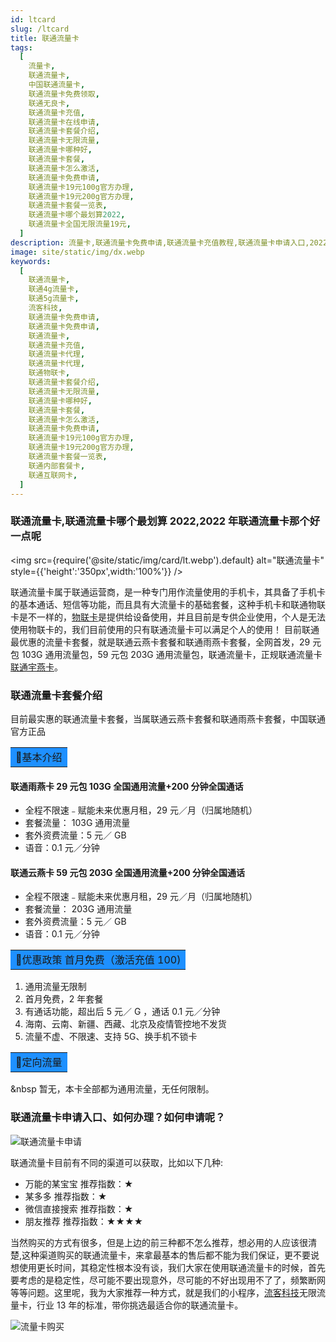 ```yaml
---
id: ltcard
slug: /ltcard
title: 联通流量卡
tags:
  [
    流量卡,
    联通流量卡,
    中国联通流量卡,
    联通流量卡免费领取,
    联通无良卡,
    联通流量卡充值,
    联通流量卡在线申请,
    联通流量卡套餐介绍,
    联通流量卡无限流量,
    联通流量卡哪种好,
    联通流量卡套餐,
    联通流量卡怎么激活,
    联通流量卡免费申请,
    联通流量卡19元100g官方办理,
    联通流量卡19元200g官方办理,
    联通流量卡套餐一览表,
    联通流量卡哪个最划算2022,
    联通流量卡全国无限流量19元,
  ]
description: 流量卡,联通流量卡免费申请,联通流量卡充值教程,联通流量卡申请入口,2022年联通流量卡免费申请
image: site/static/img/dx.webp
keywords:
  [
    联通流量卡,
    联通4g流量卡,
    联通5g流量卡,
    流客科技,
    联通流量卡免费申请,
    联通流量卡免费申请,
    联通流量卡,
    联通流量卡充值,
    联通流量卡代理,
    联通流量卡代理,
    联通物联卡,
    联通流量卡套餐介绍,
    联通流量卡无限流量,
    联通流量卡哪种好,
    联通流量卡套餐,
    联通流量卡怎么激活,
    联通流量卡免费申请,
    联通流量卡19元100g官方办理,
    联通流量卡19元200g官方办理,
    联通流量卡套餐一览表,
    联通内部套餐卡,
    联通互联网卡,
  ]
---
```


### 联通流量卡,联通流量卡哪个最划算 2022,2022 年联通流量卡那个好一点呢

<img
src={require('@site/static/img/card/lt.webp').default}
alt="联通流量卡"
style={{'height':'350px',width:'100%'}}
/>

联通流量卡属于联通运营商，是一种专门用作流量使用的手机卡，其具备了手机卡的基本通话、短信等功能，而且具有大流量卡的基础套餐，这种手机卡和联通物联卡是不一样的，[物联卡](https://baike.baidu.com/item/%E7%89%A9%E8%81%94%E5%8D%A1)是提供给设备使用，并且目前是专供企业使用，个人是无法使用物联卡的，我们目前使用的只有联通流量卡可以满足个人的使用！
目前联通最优惠的流量卡套餐，就是联通云燕卡套餐和联通雨燕卡套餐，全网首发，29 元包 103G 通用流量包，59 元包 203G 通用流量包，联通流量卡，正规联通流量卡[联通宇燕卡](/docs/hotlt)。

### 联通流量卡套餐介绍

目前最实惠的联通流量卡套餐，当属联通云燕卡套餐和联通雨燕卡套餐，中国联通官方正品

<table>
  <tr>
    <td bgcolor="#1E90FF">&#128226;基本介绍</td>
  </tr>
</table>

#### 联通雨燕卡 29 元包 103G 全国通用流量+200 分钟全国通话

- 全程不限速﹣赋能未来优惠月租，29 元／月（归属地随机）
- 套餐流量： 103G 通用流量
- 套外资费流量：5 元／ GB
- 语音：0.1 元／分钟

#### 联通云燕卡 59 元包 203G 全国通用流量+200 分钟全国通话

- 全程不限速﹣赋能未来优惠月租，29 元／月（归属地随机）
- 套餐流量： 203G 通用流量
- 套外资费流量：5 元／ GB
- 语音：0.1 元／分钟

<table>
  <tr>
    <td bgcolor="#1E90FF">&#128226;优惠政策 首月免费（激活充值 100)</td>
  </tr>
</table>

1. 通用流量无限制
2. 首月免费，2 年套餐
3. 有通话功能，超出后 5 元／ G ，通话 0.1 元／分钟
4. 海南、云南、新疆、西藏、北京及疫情管控地不发货
5. 流量不虚、不限速、支持 5G、换手机不锁卡

<table>
  <tr>
    <td bgcolor="#1E90FF">&#128226;定向流量</td>
  </tr>
</table>

&nbsp 暂无，本卡全部都为通用流量，无任何限制。

### 联通流量卡申请入口、如何办理？如何申请呢？

![联通流量卡申请](https://s3.bmp.ovh/imgs/2022/05/07/cec90b1a04500bcf.png)

联通流量卡目前有不同的渠道可以获取，比如以下几种:

- 万能的某宝宝 推荐指数：★
- 某多多 推荐指数：★
- 微信直接搜索 推荐指数：★
- 朋友推荐 推荐指数：★★★★

当然购买的方式有很多，但是上边的前三种都不怎么推荐，想必用的人应该很清楚,这种渠道购买的联通流量卡，来拿最基本的售后都不能为我们保证，更不要说想使用更长时间，其稳定性根本没有谈，我们大家在使用联通流量卡的时候，首先要考虑的是稳定性，尽可能不要出现意外，尽可能的不好出现用不了了，频繁断网等等问题。这里呢，我为大家推荐一种方式，就是我们的小程序，[流客科技](https://www.liuketh.cn)无限流量卡，行业 13 年的标准，带你挑选最适合你的联通流量卡。

![流量卡购买](@site/static/img/card/shop.webp)
